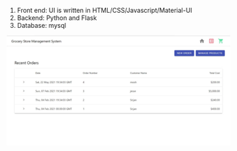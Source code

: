 1. Front end: UI is written in HTML/CSS/Javascript/Material-UI
2. Backend: Python and Flask
3. Database: mysql

![](homepage.JPG)
